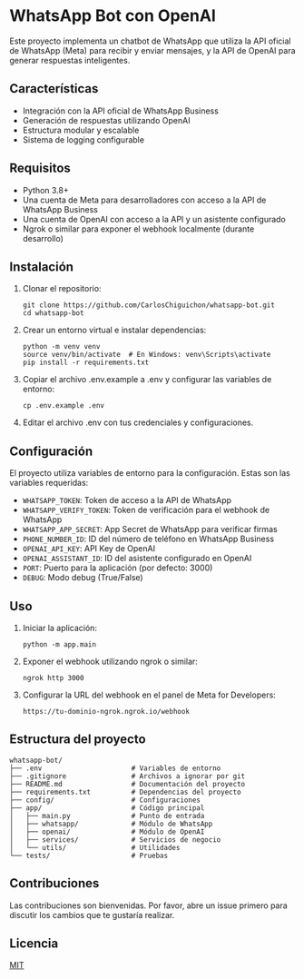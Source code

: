 # WhatsApp Bot con OpenAI

Este proyecto implementa un chatbot de WhatsApp que utiliza la API oficial de WhatsApp (Meta) para recibir y enviar mensajes, y la API de OpenAI para generar respuestas inteligentes.

## Características

- Integración con la API oficial de WhatsApp Business
- Generación de respuestas utilizando OpenAI
- Estructura modular y escalable
- Sistema de logging configurable

## Requisitos

- Python 3.8+
- Una cuenta de Meta para desarrolladores con acceso a la API de WhatsApp Business
- Una cuenta de OpenAI con acceso a la API y un asistente configurado
- Ngrok o similar para exponer el webhook localmente (durante desarrollo)

## Instalación

1. Clonar el repositorio:
   ```
   git clone https://github.com/CarlosChiguichon/whatsapp-bot.git
   cd whatsapp-bot
   ```

2. Crear un entorno virtual e instalar dependencias:
   ```
   python -m venv venv
   source venv/bin/activate  # En Windows: venv\Scripts\activate
   pip install -r requirements.txt
   ```

3. Copiar el archivo .env.example a .env y configurar las variables de entorno:
   ```
   cp .env.example .env
   ```

4. Editar el archivo .env con tus credenciales y configuraciones.

## Configuración

El proyecto utiliza variables de entorno para la configuración. Estas son las variables requeridas:

- `WHATSAPP_TOKEN`: Token de acceso a la API de WhatsApp
- `WHATSAPP_VERIFY_TOKEN`: Token de verificación para el webhook de WhatsApp
- `WHATSAPP_APP_SECRET`: App Secret de WhatsApp para verificar firmas
- `PHONE_NUMBER_ID`: ID del número de teléfono en WhatsApp Business
- `OPENAI_API_KEY`: API Key de OpenAI
- `OPENAI_ASSISTANT_ID`: ID del asistente configurado en OpenAI
- `PORT`: Puerto para la aplicación (por defecto: 3000)
- `DEBUG`: Modo debug (True/False)

## Uso

1. Iniciar la aplicación:
   ```
   python -m app.main
   ```

2. Exponer el webhook utilizando ngrok o similar:
   ```
   ngrok http 3000
   ```

3. Configurar la URL del webhook en el panel de Meta for Developers:
   ```
   https://tu-dominio-ngrok.ngrok.io/webhook
   ```

## Estructura del proyecto

```
whatsapp-bot/
├── .env                      # Variables de entorno
├── .gitignore                # Archivos a ignorar por git
├── README.md                 # Documentación del proyecto
├── requirements.txt          # Dependencias del proyecto
├── config/                   # Configuraciones
├── app/                      # Código principal
│   ├── main.py               # Punto de entrada
│   ├── whatsapp/             # Módulo de WhatsApp
│   ├── openai/               # Módulo de OpenAI
│   ├── services/             # Servicios de negocio
│   └── utils/                # Utilidades
└── tests/                    # Pruebas
```

## Contribuciones

Las contribuciones son bienvenidas. Por favor, abre un issue primero para discutir los cambios que te gustaría realizar.

## Licencia

[MIT](LICENSE)